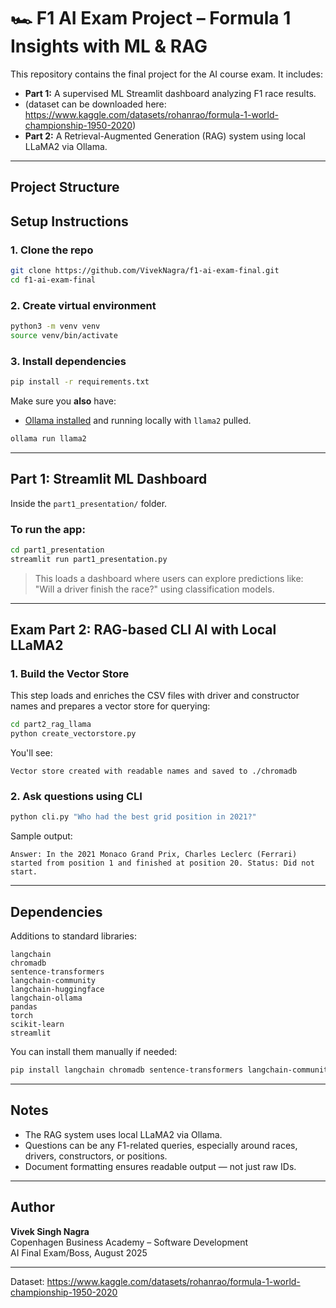 # 🏎️ F1 AI Exam Project – Formula 1 Insights with ML & RAG

This repository contains the final project for the AI course exam. It includes:

- **Part 1:** A supervised ML Streamlit dashboard analyzing F1 race results.
- (dataset can be downloaded here: https://www.kaggle.com/datasets/rohanrao/formula-1-world-championship-1950-2020)
- **Part 2:** A Retrieval-Augmented Generation (RAG) system using local LLaMA2 via Ollama.

---

## Project Structure

## Setup Instructions

### 1. Clone the repo

```bash
git clone https://github.com/VivekNagra/f1-ai-exam-final.git
cd f1-ai-exam-final
```

### 2. Create virtual environment

```bash
python3 -m venv venv
source venv/bin/activate
```

### 3. Install dependencies

```bash
pip install -r requirements.txt
```

Make sure you **also** have:
- [Ollama installed](https://ollama.com/) and running locally with `llama2` pulled.

```bash
ollama run llama2
```

---

## Part 1: Streamlit ML Dashboard

Inside the `part1_presentation/` folder.

### To run the app:

```bash
cd part1_presentation
streamlit run part1_presentation.py
```

> This loads a dashboard where users can explore predictions like:  
> "Will a driver finish the race?" using classification models.

---

## Exam Part 2: RAG-based CLI AI with Local LLaMA2

### 1. Build the Vector Store

This step loads and enriches the CSV files with driver and constructor names and prepares a vector store for querying:

```bash
cd part2_rag_llama
python create_vectorstore.py
```

You'll see:

```
Vector store created with readable names and saved to ./chromadb
```

### 2. Ask questions using CLI

```bash
python cli.py "Who had the best grid position in 2021?"
```

Sample output:

```
Answer: In the 2021 Monaco Grand Prix, Charles Leclerc (Ferrari) started from position 1 and finished at position 20. Status: Did not start.
```

---

## Dependencies

Additions to standard libraries:

```
langchain
chromadb
sentence-transformers
langchain-community
langchain-huggingface
langchain-ollama
pandas
torch
scikit-learn
streamlit
```

You can install them manually if needed:

```bash
pip install langchain chromadb sentence-transformers langchain-community langchain-huggingface langchain-ollama
```

---

## Notes

- The RAG system uses local LLaMA2 via Ollama.
- Questions can be any F1-related queries, especially around races, drivers, constructors, or positions.
- Document formatting ensures readable output — not just raw IDs.

---

## Author

**Vivek Singh Nagra**  
Copenhagen Business Academy – Software Development  
AI Final Exam/Boss, August 2025

---
Dataset: https://www.kaggle.com/datasets/rohanrao/formula-1-world-championship-1950-2020 
